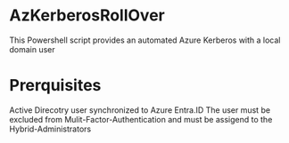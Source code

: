 # AzKerberosRollOver

This Powershell script provides an automated Azure Kerberos with a local domain user

# Prerquisites
Active Direcotry user synchronized to Azure Entra.ID
The user must be excluded from Mulit-Factor-Authentication and must be assigend to the Hybrid-Administrators

